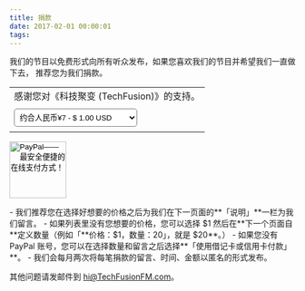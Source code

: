 ```yaml
---
title: 捐款
date: 2017-02-01 00:00:01
tags:
---
```

我们的节目以免费形式向所有听众发布，如果您喜欢我们的节目并希望我们一直做下去， 推荐您为我们捐款。
<form action="https://www.paypal.com/cgi-bin/webscr" method="post" target="_top"><input type="hidden" name="cmd" value="_s-xclick"><input type="hidden" name="hosted_button_id" value="V6RR8B22JDAJN"><table><tr><td><input type="hidden" name="on0" value="感谢您对《科技聚变 (TechFusion)》的支持。">感谢您对《科技聚变 (TechFusion)》的支持。</td></tr><tr><td><select name="os0" style="height: 32px; padding: 5px;margin: 5px 0;background: #FFFFFF;border-radius: 5px 5px 5px 5px;"><option value="约合人民币¥7     -">约合人民币¥7     - $ 1.00 USD</option><option value="约合人民币¥35   -">约合人民币¥35   - $ 5.00 USD</option><option value="约合人民币¥70   -">约合人民币¥70   - $ 10.00 USD</option><option value="约合人民币¥350 -">约合人民币¥350 - $ 50.00 USD</option><option value="约合人民币¥700">约合人民币¥700 $ 100.00 USD</option></select></td></tr></table><input type="hidden" name="currency_code" value="USD"><input type="image" src="https://techfusionfm.com/images/donate.svg" border="0" name="submit" style="width:100px" alt="PayPal——最安全便捷的在线支付方式！"><img alt="" border="0" src="https://www.paypalobjects.com/zh_XC/i/scr/pixel.gif" width="1" height="1"></form>
- 我们推荐您在选择好想要的价格之后为我们在下一页面的**「说明」**一栏为我们留言。
- 如果列表里没有您想要的价格，您可以选择 $1 然后在**下一个页面自**定义数量（例如「**价格：$1，数量：20」，就是 $20**。）
- 如果您没有PayPal 账号，您可以在选择数量和留言之后选择**「使用借记卡或信用卡付款」**。
- 我们会每月两次将每笔捐款的留言、时间、金额以匿名的形式发布。

其他问题请发邮件到 hi@TechFusionFM.com。



